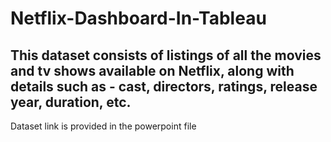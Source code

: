 # Netflix-Dashboard-In-Tableau
This dataset consists of listings of all the movies and tv shows available on Netflix, along with details such as - cast, directors, ratings, release year, duration, etc.
-------------------------------------------------------------------
Dataset link is provided in the powerpoint file
